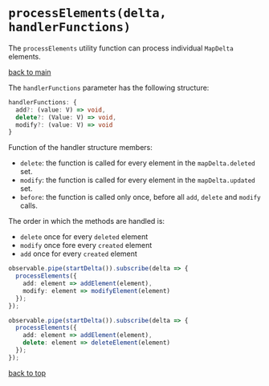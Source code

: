 # `processElements(delta, handlerFunctions)`

The `processElements` utility function can process individual `MapDelta` elements.

[back to main](../../README.md)

The `handlerFunctions` parameter has the following structure:

``` typescript
handlerFunctions: {
  add?: (value: V) => void,
  delete?: (Value: V) => void,
  modify?: (value: V) => void
}
```

Function of the handler structure members:

- `delete`: the function is called for every element in the `mapDelta.deleted` set.
- `modify`: the function is called for every element in the `mapDelta.updated` set.
- `before`: the function is called only once, before all `add`, `delete` and `modify` calls.

The order in which the methods are handled is:

- `delete` once for every `deleted` element
- `modify` once fore every `created` element
- `add` once for every `created` element

``` typescript
observable.pipe(startDelta()).subscribe(delta => {
  processElements({
    add: element => addElement(element),
    modify: element => modifyElement(element)
  });
});

observable.pipe(startDelta()).subscribe(delta => {
  processElements({
    add: element => addElement(element),
    delete: element => deleteElement(element)
  });
});
```
[back to top](#processelementsdelta-handlerfunctions)